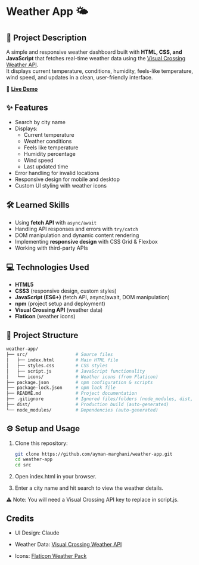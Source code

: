 # Weather App 🌤️

## 📖 Project Description
A simple and responsive weather dashboard built with **HTML, CSS, and JavaScript** that fetches real-time weather data using the [Visual Crossing Weather API](https://www.visualcrossing.com/weather-api/).  
It displays current temperature, conditions, humidity, feels-like temperature, wind speed, and updates in a clean, user-friendly interface.  

🔗 **[Live Demo](https://ayman-marghani.github.io/weather-app/)**  

## ✨ Features
- Search by city name  
- Displays:
  - Current temperature  
  - Weather conditions  
  - Feels like temperature  
  - Humidity percentage  
  - Wind speed  
  - Last updated time  
- Error handling for invalid locations  
- Responsive design for mobile and desktop  
- Custom UI styling with weather icons  



## 🛠️ Learned Skills
- Using **fetch API** with `async/await`  
- Handling API responses and errors with `try/catch`  
- DOM manipulation and dynamic content rendering  
- Implementing **responsive design** with CSS Grid & Flexbox  
- Working with third-party APIs  



## 💻 Technologies Used
- **HTML5**  
- **CSS3** (responsive design, custom styles)  
- **JavaScript (ES6+)** (fetch API, async/await, DOM manipulation)  
- **npm** (project setup and deployment)  
- **Visual Crossing API** (weather data)  
- **Flaticon** (weather icons)  



## 📂 Project Structure
```bash
weather-app/
├── src/                  # Source files
│   ├── index.html        # Main HTML file
│   ├── styles.css        # CSS styles
│   ├── script.js         # JavaScript functionality
│   └── icons/            # Weather icons (from Flaticon)
├── package.json          # npm configuration & scripts
├── package-lock.json     # npm lock file
├── README.md             # Project documentation
├── .gitignore            # Ignored files/folders (node_modules, dist, etc.)
├── dist/                 # Production build (auto-generated)
└── node_modules/         # Dependencies (auto-generated)
```

## ⚙️ Setup and Usage
1. Clone this repository:
   ```bash
   git clone https://github.com/ayman-marghani/weather-app.git
   cd weather-app
   cd src
   ```
2. Open index.html in your browser.

3. Enter a city name and hit search to view the weather details.

⚠️ Note: You will need a Visual Crossing API key to replace in script.js.


## Credits
- UI Design: Claude

- Weather Data: [Visual Crossing Weather API](https://www.visualcrossing.com/weather-api)

- Icons: [Flaticon Weather Pack](https://www.flaticon.com/packs/weather-161)


